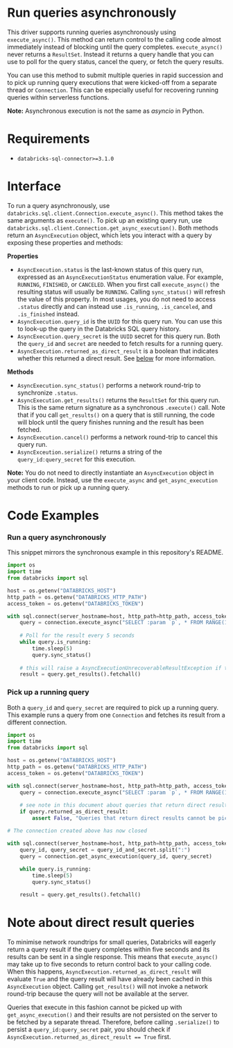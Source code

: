 # Run queries asynchronously

This driver supports running queries asynchronously using `execute_async()`. This method can return control to the calling code almost immediately instead of blocking until the query completes. `execute_async()` never returns a `ResultSet`. Instead it returns a query handle that you can use to poll for the query status, cancel the query, or fetch the query results.

You can use this method to submit multiple queries in rapid succession and to pick up running query executions that were kicked-off from a separate thread or `Connection`. This can be especially useful for recovering running queries within serverless functions.

**Note:** Asynchronous execution is not the same as _asyncio_ in Python.


# Requirements

- `databricks-sql-connector>=3.1.0`

# Interface

To run a query asynchronously, use `databricks.sql.client.Connection.execute_async()`. This method takes the same arguments as `execute()`. To pick up an existing query run, use `databricks.sql.client.Connection.get_async_execution()`. Both methods return an `AsyncExecution` object, which lets you interact with a query by exposing these properties and methods:

**Properties**
- `AsyncExecution.status` is the last-known status of this query run, expressed as an `AsyncExecutionStatus` enumeration value. For example, `RUNNING`, `FINISHED`, or `CANCELED`. When you first call `execute_async()` the resulting status will usually be `RUNNING`. Calling `sync_status()` will refresh the value of this property. In most usages, you do not need to access `.status` directly and can instead use `.is_running`, `.is_canceled`, and `.is_finished` instead.
- `AsyncExecution.query_id` is the `UUID` for this query run. You can use this to look-up the query in the Databricks SQL query history.
- `AsyncExecution.query_secret` is the `UUID` secret for this query run. Both the `query_id` and `secret` are needed to fetch results for a running query.
- `AsyncExecution.returned_as_direct_result` is a boolean that indicates whether this returned a direct result. See [below](#note-about-direct-result-queries) for more information.

**Methods**
- `AsyncExecution.sync_status()` performs a network round-trip to synchronize `.status`.
- `AsyncExecution.get_results()` returns the `ResultSet` for this query run. This is the same return signature as a synchronous `.execute()` call. Note that if you call `get_results()` on a query that is still running, the code will block until the query finishes running and the result has been fetched.
- `AsyncExecution.cancel()` performs a network round-trip to cancel this query run.
- `AsyncExceution.serialize()` returns a string of the `query_id:query_secret` for this execution.

**Note:** You do not need to directly instantiate an `AsyncExecution` object in your client code. Instead, use the `execute_async` and `get_async_execution` methods to run or pick up a running query.

# Code Examples

### Run a query asynchronously

This snippet mirrors the synchronous example in this repository's README.

```python
import os
import time
from databricks import sql

host = os.getenv("DATABRICKS_HOST")
http_path = os.getenv("DATABRICKS_HTTP_PATH")
access_token = os.getenv("DATABRICKS_TOKEN")

with sql.connect(server_hostname=host, http_path=http_path, access_token=access_token) as connection:
    query = connection.execute_async("SELECT :param `p`, * FROM RANGE(10" {"param": "foo"})
    
    # Poll for the result every 5 seconds
    while query.is_running:
        time.sleep(5)
        query.sync_status()
    
    # this will raise a AsyncExecutionUnrecoverableResultException if the query was canceled
    result = query.get_results().fetchall()

```

### Pick up a running query

Both a `query_id` and `query_secret` are required to pick up a running query. This example runs a query from one `Connection` and fetches its result from a different connection.

```python
import os
import time
from databricks import sql

host = os.getenv("DATABRICKS_HOST")
http_path = os.getenv("DATABRICKS_HTTP_PATH")
access_token = os.getenv("DATABRICKS_TOKEN")

with sql.connect(server_hostname=host, http_path=http_path, access_token=access_token) as connection:
    query = connection.execute_async("SELECT :param `p`, * FROM RANGE(1000000000)" {"param": "foo"})
    
    # see note in this document about queries that return direct results
    if query.returned_as_direct_result:
        assert False, "Queries that return direct results cannot be picked up with get_async_execution()"

# The connection created above has now closed

with sql.connect(server_hostname=host, http_path=http_path, access_token=access_token) as connection:
    query_id, query_secret = query_id_and_secret.split(":")
    query = connection.get_async_execution(query_id, query_secret)
    
    while query.is_running:
        time.sleep(5)
        query.sync_status()

    result = query.get_results().fetchall()
```

# Note about direct result queries

To minimise network roundtrips for small queries, Databricks will eagerly return a query result if the query completes within five seconds and its results can be sent in a single response. This means that `execute_async()` may take up to five seconds to return control back to your calling code. When this happens, `AsyncExecution.returned_as_direct_result` will evaluate `True` and the query result will have already been cached in this `AsyncExecution` object. Calling `get_results()` will not invoke a network round-trip because the query will not be available at the server.

Queries that execute in this fashion cannot be picked up with `get_async_execution()` and their results are not persisted on the server to be fetched by a separate thread. Therefore, before calling `.serialize()` to persist a `query_id:query_secret` pair, you should check if `AsyncExecution.returned_as_direct_result == True` first. 